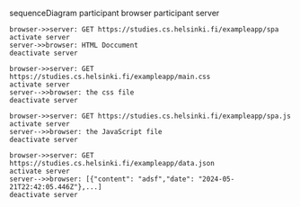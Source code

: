 sequenceDiagram
participant browser
participant server

    browser->>server: GET https://studies.cs.helsinki.fi/exampleapp/spa
    activate server
    server->>browser: HTML Doccument
    deactivate server

    browser->>server: GET https://studies.cs.helsinki.fi/exampleapp/main.css
    activate server
    server-->>browser: the css file
    deactivate server

    browser->>server: GET https://studies.cs.helsinki.fi/exampleapp/spa.js
    activate server
    server-->>browser: the JavaScript file
    deactivate server

    browser->>server: GET https://studies.cs.helsinki.fi/exampleapp/data.json
    activate server
    server-->>browser: [{"content": "adsf","date": "2024-05-21T22:42:05.446Z"},...]
    deactivate server